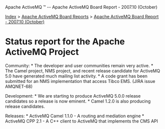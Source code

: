 Apache ActiveMQ ™ -- Apache ActiveMQ Board Report - 2007.10 (October) 

[Index](index.html) > [Apache ActiveMQ Board Reports](apache-activemq-board-reports.html) > [Apache ActiveMQ Board Report - 2007.10 (October)](apache-activemq-board-report-200710-october.html)


Status report for the Apache ActiveMQ Project
=============================================

Community:
 \* The developer and user communities remain very active.
 \* The Camel project, NMS project, and recent release candidate for ActiveMQ 
   5.0 have generated much mailing list activity. 
 \* A code grant has been submitted for an NMS implementation that access 
   Tibco EMS. (JIRA issue AMQNET-68)

Development:
 \* We are starting to produce ActiveMQ 5.0.0 release candidates so a release 
   is now eminent. 
 \* Camel 1.2.0 is also producing release candidates.

Releases:
 \* ActiveMQ Camel 1.1.0 - A routing and mediation engine
 \* ActiveMQ CPP 2.1 - A C++ client to ActiveMQ that implements the CMS API


